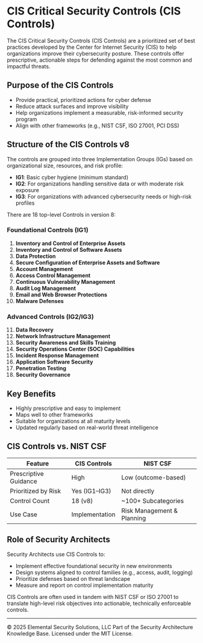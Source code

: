 # CIS Critical Security Controls (CIS Controls)

The CIS Critical Security Controls (CIS Controls) are a prioritized set of best practices developed by the Center for Internet Security (CIS) to help organizations improve their cybersecurity posture. These controls offer prescriptive, actionable steps for defending against the most common and impactful threats.

## Purpose of the CIS Controls

- Provide practical, prioritized actions for cyber defense
- Reduce attack surfaces and improve visibility
- Help organizations implement a measurable, risk-informed security program
- Align with other frameworks (e.g., NIST CSF, ISO 27001, PCI DSS)

## Structure of the CIS Controls v8

The controls are grouped into three Implementation Groups (IGs) based on organizational size, resources, and risk profile:

- **IG1**: Basic cyber hygiene (minimum standard)
- **IG2**: For organizations handling sensitive data or with moderate risk exposure
- **IG3**: For organizations with advanced cybersecurity needs or high-risk profiles

There are 18 top-level Controls in version 8:

### Foundational Controls (IG1)
1. **Inventory and Control of Enterprise Assets**
2. **Inventory and Control of Software Assets**
3. **Data Protection**
4. **Secure Configuration of Enterprise Assets and Software**
5. **Account Management**
6. **Access Control Management**
7. **Continuous Vulnerability Management**
8. **Audit Log Management**
9. **Email and Web Browser Protections**
10. **Malware Defenses**

### Advanced Controls (IG2/IG3)
11. **Data Recovery**
12. **Network Infrastructure Management**
13. **Security Awareness and Skills Training**
14. **Security Operations Center (SOC) Capabilities**
15. **Incident Response Management**
16. **Application Software Security**
17. **Penetration Testing**
18. **Security Governance**

## Key Benefits

- Highly prescriptive and easy to implement
- Maps well to other frameworks
- Suitable for organizations at all maturity levels
- Updated regularly based on real-world threat intelligence

## CIS Controls vs. NIST CSF

| Feature                  | CIS Controls         | NIST CSF               |
|-------------------------|----------------------|-------------------------|
| Prescriptive Guidance   | High                 | Low (outcome-based)     |
| Prioritized by Risk     | Yes (IG1–IG3)        | Not directly            |
| Control Count           | 18 (v8)              | ~100+ Subcategories     |
| Use Case                | Implementation       | Risk Management & Planning |

## Role of Security Architects

Security Architects use CIS Controls to:
- Implement effective foundational security in new environments
- Design systems aligned to control families (e.g., access, audit, logging)
- Prioritize defenses based on threat landscape
- Measure and report on control implementation maturity

CIS Controls are often used in tandem with NIST CSF or ISO 27001 to translate high-level risk objectives into actionable, technically enforceable controls.



---
© 2025 Elemental Security Solutions, LLC
Part of the Security Architecture Knowledge Base.
Licensed under the MIT License.
